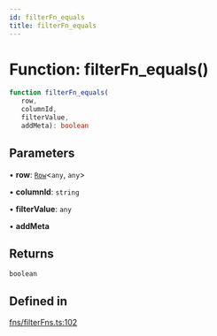 ```yaml
---
id: filterFn_equals
title: filterFn_equals
---
```


# Function: filterFn\_equals()

```ts
function filterFn_equals(
   row, 
   columnId, 
   filterValue, 
   addMeta): boolean
```

## Parameters

• **row**: [`Row`](../type-aliases/row.md)\<`any`, `any`\>

• **columnId**: `string`

• **filterValue**: `any`

• **addMeta**

## Returns

`boolean`

## Defined in

[fns/filterFns.ts:102](https://github.com/TanStack/table/blob/main/packages/table-core/src/fns/filterFns.ts#L102)
